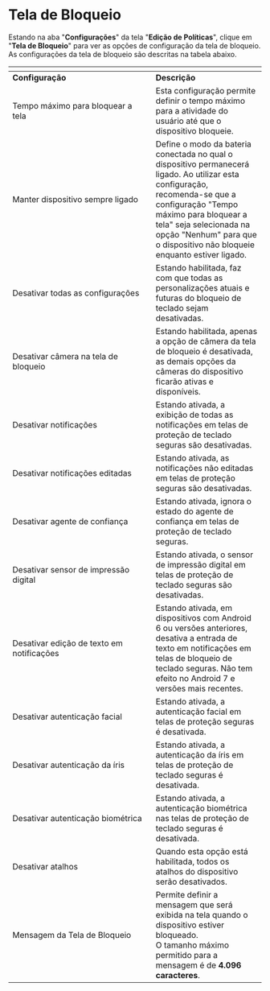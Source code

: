 # Tela de Bloqueio

Estando na aba "**Configurações**" da tela "**Edição de Políticas**", clique em "**Tela de Bloqueio**" para ver as opções de configuração da tela de bloqueio. As configurações da tela de bloqueio são descritas na tabela abaixo.

<table data-header-hidden><thead><tr><th width="269.1898856379028"></th><th></th></tr></thead><tbody><tr><td><strong>Configuração</strong></td><td><strong>Descrição</strong></td></tr><tr><td>Tempo máximo para bloquear a tela</td><td>Esta configuração permite definir o tempo máximo para a atividade do usuário até que o dispositivo bloqueie.</td></tr><tr><td>Manter dispositivo sempre ligado</td><td>Define o modo da bateria conectada no qual o dispositivo permanecerá ligado. Ao utilizar esta configuração, recomenda-se que a configuração "Tempo máximo para bloquear a tela" seja selecionada na opção "Nenhum" para que o dispositivo não bloqueie enquanto estiver ligado.</td></tr><tr><td>Desativar todas as configurações</td><td>Estando habilitada, faz com que todas as personalizações atuais e futuras do bloqueio de teclado sejam desativadas.</td></tr><tr><td>Desativar câmera na tela de bloqueio</td><td>Estando habilitada, apenas a opção de câmera da tela de bloqueio é desativada, as demais opções da câmeras do dispositivo ficarão ativas e disponíveis.</td></tr><tr><td>Desativar notificações</td><td>Estando ativada, a exibição de todas as notificações em telas de proteção de teclado seguras são desativadas.</td></tr><tr><td>Desativar notificações editadas</td><td>Estando ativada, as notificações não editadas em telas de proteção seguras são desativadas.</td></tr><tr><td>Desativar agente de confiança</td><td>Estando ativada, ignora o estado do agente de confiança em telas de proteção de teclado seguras.</td></tr><tr><td>Desativar sensor de impressão digital</td><td>Estando ativada, o sensor de impressão digital em telas de proteção de teclado seguras são desativadas.</td></tr><tr><td>Desativar edição de texto em notificações</td><td>Estando ativada, em dispositivos com Android 6 ou versões anteriores, desativa a entrada de texto em notificações em telas de bloqueio de teclado seguras. Não tem efeito no Android 7 e versões mais recentes.</td></tr><tr><td>Desativar autenticação facial</td><td>Estando ativada, a autenticação facial em telas de proteção seguras é desativada.</td></tr><tr><td>Desativar autenticação da íris</td><td>Estando ativada, a autenticação da íris em telas de proteção de teclado seguras é desativada.</td></tr><tr><td>Desativar autenticação biométrica</td><td>Estando ativada, a autenticação biométrica nas telas de proteção de teclado seguras é desativada.</td></tr><tr><td>Desativar atalhos</td><td>Quando esta opção está habilitada, todos os atalhos do dispositivo serão desativados.</td></tr><tr><td>Mensagem da Tela de Bloqueio</td><td>Permite definir a mensagem que será exibida na tela quando o dispositivo estiver bloqueado.<br>O tamanho máximo permitido para a mensagem é de <strong>4.096 caracteres</strong>.</td></tr></tbody></table>


